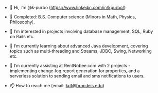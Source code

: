 - 👋 Hi, I’m @k-purbo (https://www.linkedin.com/in/kpurbo/)

- 🏫 Completed: B.S. Computer science (Minors in Math, Physics, Philosophy).

- 👀 I’m interested in projects involving database management, SQL, Ruby on Rails etc. 

- 🌱 I’m currently learning about advanced Java development, covering topics such as multi-threading and Streams, JDBC, Swing, Networking etc.

- 💞️ I’m currently assisting at RentNobee.com with 2 projects - implementing change-log report generation for properties, and a serverless solution to sending email and sms notifications to users.

- 📫 How to reach me (email: kp1@brandeis.edu)

<!---
k-purbo/k-purbo is a ✨ special ✨ repository because its `README.md` (this file) appears on your GitHub profile.
You can click the Preview link to take a look at your changes.
--->
